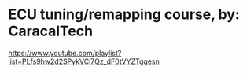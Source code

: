 # ECU tuning/remapping course, by: CaracalTech
https://www.youtube.com/playlist?list=PLfs9hw2d2SPykVCl7Qz_dF0tVYZTggesn
